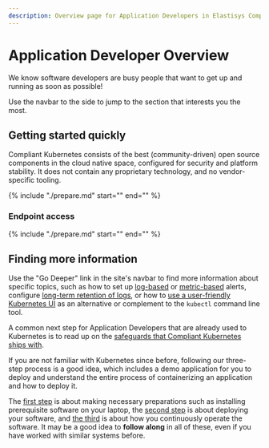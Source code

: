 ```yaml
---
description: Overview page for Application Developers in Elastisys Compliant Kubernetes, the security-focused Kubernetes distribution.
---
```


# Application Developer Overview

We know software developers are busy people that want to get up and running as soon as possible!

Use the navbar to the side to jump to the section that interests you the most.

## Getting started quickly

Compliant Kubernetes consists of the best (community-driven) open source components in the cloud native space, configured for security and platform stability.
It does not contain any proprietary technology, and no vendor-specific tooling.

{%
    include "./prepare.md"
    start="<!--prerequisites-start-->"
    end="<!--prerequisites-end-->"
%}

### Endpoint access

{%
    include "./prepare.md"
    start="<!--endpoint-access-start-->"
    end="<!--endpoint-access-end-->"
%}

<!--
## Component overview

TODO https://github.com/elastisys/compliantkubernetes/issues/836

-->

## Finding more information

Use the "Go Deeper" link in the site's navbar to find more information about specific topics, such as how to set up [log-based](log-based-alerts.md) or [metric-based](alerts.md) alerts, configure [long-term retention of logs](long-term-log-retention.md), or how to [use a user-friendly Kubernetes UI](kubernetes-ui.md) as an alternative or complement to the `kubectl` command line tool.

A common next step for Application Developers that are already used to Kubernetes is to read up on the [safeguards that Compliant Kubernetes ships with](safeguards/index.md).

If you are not familiar with Kubernetes since before, following our three-step process is a good idea, which includes a demo application for you to deploy and understand the entire process of containerizing an application and how to deploy it.

The [first step](prepare.md) is about making necessary preparations such as installing prerequisite software on your laptop, the [second step](deploy.md) is about deploying your software, and [the third](operate.md) is about how you continuously operate the software.
It may be a good idea to **follow along** in all of these, even if you have worked with similar systems before.

